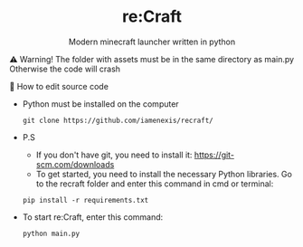 <div align="center">

# re:Craft
Modern minecraft launcher written in python

<div align="left">
⚠️ Warning!
The folder with assets must be in the same directory as main.py
Otherwise the code will crash

🔧 How to edit source code
- Python must be installed on the computer
  
  ```
  git clone https://github.com/iamenexis/recraft/
  ```
- P.S
  - If you don't have git, you need to install it: https://git-scm.com/downloads
  - To get started, you need to install the necessary Python libraries. Go to the recraft folder and enter this command in cmd or terminal:

  ```
  pip install -r requirements.txt
  ```
- To start re:Craft, enter this command:


  ```
  python main.py
  ```

